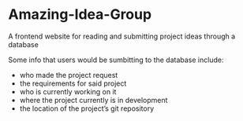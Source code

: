 # Amazing-Idea-Group
A frontend website for reading and submitting project ideas through a database

Some info that users would be sumbitting to the database include: 
- who made the project request
- the requirements for said project
- who is currently working on it
- where the project currently is in development
- the location of the project’s git repository
